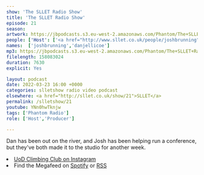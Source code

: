 ```yaml
---
show: 'The SLLET Radio Show'
title: 'The SLLET Radio Show'
episode: 21
season: 
artwork: https://jbpodcasts.s3.eu-west-2.amazonaws.com/Phantom/The+SLLET+Radio+Show/2021-09-27+-+SLLET+radio+square.png
people: ['Host': ['<a href="http://www.sllet.co.uk/people/joshbrunning">Josh Brunning</a>','<a href="http://www.sllet.co.uk/people/danjellicoe">Dan Jellicoe</a>']]
names:  ['joshbrunning','danjellicoe']
mp3: https://jbpodcasts.s3.eu-west-2.amazonaws.com/Phantom/The+SLLET+Radio+Show/2022-03-23+-+21.mp3
filelength: 158083024
duration: 7630
explicit: Yes

layout: podcast
date: 2022-03-23 16:00 +0000
categories: slletshow radio video podcast
elsewhere: <a href="http://sllet.co.uk/show/21">SLLET</a>
permalink: /slletshow/21
youtube: YNn0hwTknjw
tags: ['Phantom Radio']
role: ['Host','Producer']

---
```


Dan has been out on the river, and Josh has been helping run a conference, but they've both made it to the studio for another week.

<li><a href="https://www.instagram.com/uodclimbing/">UoD Climbing Club on Instagram</a></li>
<li>Find the Megafeed on <a href="https://open.spotify.com/show/1WGc6YCF3UfAL7E62gHLAS?si=eff5901deb8d498e">Spotify</a> or <a href="https://anchor.fm/s/849e58ac/podcast/rss">RSS</a></li>
